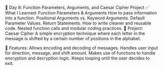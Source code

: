 📝 Day 8: Function Parameters, Arguments, and Caesar Cipher Project
✅ What I Learned:
Function Parameters & Arguments
How to pass information into a function.
Positional Arguments vs. Keyword Arguments.
Default Parameter Values.
Return Statements.
How to write cleaner and reusable code.
Nested function calls and modular coding practices.
🎯 Project: Caesar Cipher
A simple encryption technique where each letter in the message is shifted by a certain number of positions in the alphabet.

🔐 Features:
Allows encoding and decoding of messages.
Handles user input for direction, message, and shift amount.
Makes use of functions to handle encryption and decryption logic.
Keeps looping until the user decides to exit.
